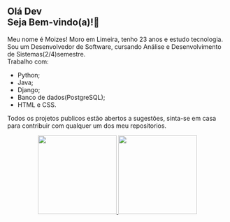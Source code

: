## Olá Dev <br> Seja Bem-vindo(a)!👋

Meu nome é Moizes!
Moro em Limeira, tenho 23 anos e estudo tecnologia.<br>
Sou um Desenvolvedor de Software, cursando Análise e Desenvolvimento de Sistemas(2/4)semestre. <br>
Trabalho com:
* Python;
* Java; 
* Django;
* Banco de dados(PostgreSQL); 
* HTML e CSS.<br>
 
Todos os projetos publicos estão abertos a sugestôes, sinta-se em casa para contribuir com qualquer um dos meu repositorios.
<!--
**MoizesFerreir/MoizesFerreir** is a ✨ _special_ ✨ repository because its `README.md` (this file) appears on your GitHub profile.

Here are some ideas to get you started:

- 🔭 I’m currently working on ...
- 🌱 I’m currently learning ...
- 👯 I’m looking to collaborate on ...
- 🤔 I’m looking for help with ...
- 💬 Ask me about ...
- 📫 How to reach me: ...
- 😄 Pronouns: ...
- ⚡ Fun fact: ...
-->
<div align="center">
  <a href="https://github.com/MoizesFerreir">
  <img height="180em" src="https://github-readme-stats.vercel.app/api?username=MoizesFerreir&show_icons=true&theme=midnightk&include_all_commits=true&count_private=true"/>
  <img height="180em" src="https://github-readme-stats.vercel.app/api/top-langs/?username=MoizesFerreir&layout=compact&langs_count=7&theme=light"/>
</div>
